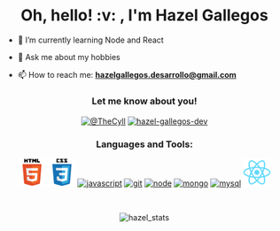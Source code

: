 <h1 align="center">Oh, hello! :v: , I'm Hazel Gallegos</h1>

- 🌱 I’m currently learning Node and React

- 💬 Ask me about my hobbies

- 📫 How to reach me: **hazelgallegos.desarrollo@gmail.com**

<h3 align="center">Let me know about you!</h3>
<p align="center">
  <a href="https://twitter.com/@TheCyll" target="blank"><img align="center" src="https://www.lter-europe.net/document-archive/image-gallery/albums/logos/TwitterLogo_55acee.png/image" alt="@TheCyll" height="40" width="40" /></a>
  <a href="https://linkedin.com/in/hazel-gallegos-dev" target="blank"><img align="center" src="https://image.flaticon.com/icons/png/512/174/174857.png" alt="hazel-gallegos-dev" height="40" width="40" /></a>

</p>

<h3 align="center">Languages and Tools:</h3>
<p align="center">
  <a href="https://www.w3.org/html/" target="_blank"> <img src="https://raw.githubusercontent.com/devicons/devicon/master/icons/html5/html5-original-wordmark.svg" alt="html5" width="50" height="50" /></a>
  <a href="https://www.w3schools.com/css/" target="_blank"> <img src="https://raw.githubusercontent.com/devicons/devicon/master/icons/css3/css3-original-wordmark.svg" alt="css3" width="50" height="50" /></a> 
  <a href="https://developer.mozilla.org/en-US/docs/Web/JavaScript" target="_blank"> <img src="https://upload.wikimedia.org/wikipedia/commons/thumb/9/99/Unofficial_JavaScript_logo_2.svg/480px-Unofficial_JavaScript_logo_2.svg.png" alt="javascript" width="50" height="50" /></a>
  <a href="https://git-scm.com/" target="_blank"><img src="https://www.vectorlogo.zone/logos/git-scm/git-scm-icon.svg" alt="git" width="50" height="50" /></a>
  <a href="https://nodejs.org/" target="_blank"><img src="http://www.manualweb.net/img/logos/mongodb.png" alt="node" width="50" height="50" /></a>
  <a href="https://www.mongodb.com/" target="_blank"><img src="https://blog.hostdime.com.co/wp-content/uploads/nodejs-servidor.png" alt="mongo" width="50" height="50" /></a> 
  <a href="https://www.mysql.com/" target="_blank"><img src="https://d1.awsstatic.com/asset-repository/products/amazon-rds/1024px-MySQL.ff87215b43fd7292af172e2a5d9b844217262571.png" alt="mysql" width="50" height="50" /></a>
  <a href="https://reactjs.org/" target="_blank"> <img src="https://raw.githubusercontent.com/devicons/devicon/master/icons/react/react-original.svg" alt="react" width="50" height="50" /></a> 
</p>&nbsp

<p align="center">
  <img alt="hazel_stats" src="https://github-readme-stats.vercel.app/api?username=thecyll&show_icons=true&theme=nightowl" />  
</p>


